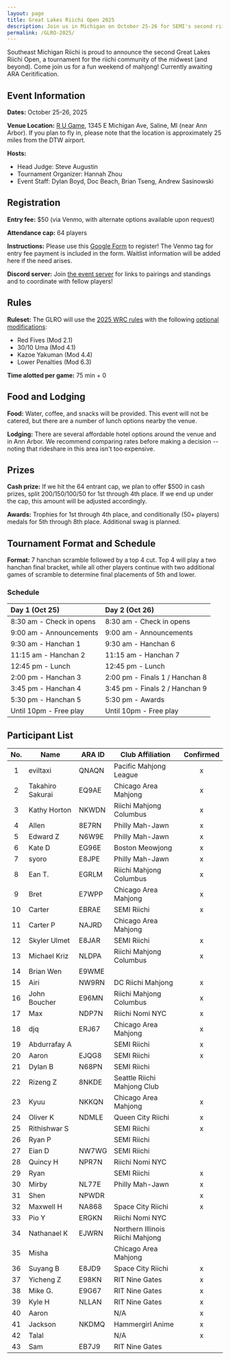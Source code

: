 ```yaml
---
layout: page
title: Great Lakes Riichi Open 2025
description: Join us in Michigan on October 25-26 for SEMI's second riichi open!
permalink: /GLRO-2025/
---
```

Southeast Michigan Riichi is proud to announce the second Great Lakes Riichi Open, a tournament for the riichi community of the midwest (and beyond). 
Come join us for a fun weekend of mahjong! Currently awaiting ARA Ceritification.

## Event Information

**Dates:** October 25-26, 2025

**Venue Location:** [R U Game](https://maps.app.goo.gl/pTERNhArqHQgK8qVA), 1345 E Michigan Ave, Saline, MI (near Ann Arbor).
If you plan to fly in, please note that the location is approximately 25 miles from the DTW airport.

**Hosts:** 
- Head Judge: Steve Augustin
- Tournament Organizer: Hannah Zhou
- Event Staff: Dylan Boyd, Doc Beach, Brian Tseng, Andrew Sasinowski

## Registration

**Entry fee:** $50 (via Venmo, with alternate options available upon request)

**Attendance cap:** 64 players

**Instructions:**  Please use this [Google Form](https://docs.google.com/forms/d/e/1FAIpQLScszTApMKQEFDvN1jW_ItTcBA4q-1A7cx6x0L-_X5lDSovdyw/viewform?usp=dialog) to register! The Venmo tag for entry fee payment is included in the form. 
Waitlist information will be added here if the need arises.

**Discord server:** Join [the event server](https://discord.gg/p35j7NS2qm) for links to pairings and standings and to coordinate with fellow players!

## Rules

**Ruleset:** The GLRO will use the [2025 WRC rules](https://www.worldriichi.org/s/WRC-Rules-2025-42fx.pdf) with the following [optional modifications](https://www.worldriichi.org/s/WRC-Optional-Rules-2022.pdf):
- Red Fives (Mod 2.1)
- 30/10 Uma (Mod 4.1)
- Kazoe Yakuman (Mod 4.4)
- Lower Penalties (Mod 6.3)

**Time alotted per game:** 75 min + 0

## Food and Lodging

**Food:** Water, coffee, and snacks will be provided. This event will not be catered, but there are a number of lunch options nearby the venue.

**Lodging:** There are several affordable hotel options around the venue and in Ann Arbor. We recommend comparing rates before making a decision -- noting that rideshare in this area isn't too expensive.

## Prizes

**Cash prize:** If we hit the 64 entrant cap, we plan to offer $500 in cash prizes, split 200/150/100/50 for 1st through 4th place. If we end up under the cap, this amount will be adjusted accordingly.

**Awards:** Trophies for 1st through 4th place, and conditionally (50+ players) medals for 5th through 8th place. Additional swag is planned.

## Tournament Format and Schedule

**Format:** 7 hanchan scramble followed by a top 4 cut. Top 4 will play a two hanchan final bracket, while all other players continue with two additional games of scramble to determine final placements of 5th and lower.

### Schedule

| Day 1 (Oct 25)                | Day 2 (Oct 26)                |
| :---------------------------- | :---------------------------- |
| 8:30 am - Check in opens      | 8:30 am - Check in opens      |
| 9:00 am - Announcements       | 9:00 am - Announcements       |
| 9:30 am - Hanchan 1           | 9:30 am - Hanchan 6           |
| 11:15 am - Hanchan 2          | 11:15 am - Hanchan 7          |
| 12:45 pm - Lunch              | 12:45 pm - Lunch              |
| 2:00 pm - Hanchan 3           | 2:00 pm - Finals 1 / Hanchan 8|
| 3:45 pm - Hanchan 4           | 3:45 pm - Finals 2 / Hanchan 9|
| 5:30 pm - Hanchan 5           | 5:30 pm - Awards              |
| Until 10pm - Free play        | Until 10pm - Free play        |

## Participant List

| No. | Name | ARA ID | Club Affiliation | Confirmed |
| :-----: | ----- | ----- | ----- | :-----: |
| 1 | eviltaxi | QNAQN | Pacific Mahjong League | x |
| 2 | Takahiro Sakurai | EQ9AE | Chicago Area Mahjong | x |
| 3 | Kathy Horton | NKWDN | Riichi Mahjong Columbus | x |
| 4 | Allen | 8E7RN | Philly Mah-Jawn | x |
| 5 | Edward Z | N6W9E | Philly Mah-Jawn | x |
| 6 | Kate D | EG96E | Boston Meowjong | x |
| 7 | syoro | E8JPE | Philly Mah-Jawn | x |
| 8 | Ean T. | EGRLM | Riichi Mahjong Columbus | x |
| 9 | Bret | E7WPP | Chicago Area Mahjong | x |
| 10 | Carter | EBRAE | SEMI Riichi | x |
| 11 | Carter P | NAJRD | Chicago Area Mahjong | |
| 12 | Skyler Ulmet | E8JAR | SEMI Riichi | x |
| 13 | Michael Kriz | NLDPA | Riichi Mahjong Columbus | x |
| 14 | Brian Wen | E9WME | | |
| 15 | Airi | NW9RN | DC Riichi Mahjong | x |
| 16 | John Boucher | E96MN | Riichi Mahjong Columbus | x |
| 17 | Max | NDP7N | Riichi Nomi NYC | x |
| 18 | djq | ERJ67 | Chicago Area Mahjong | x |
| 19 | Abdurrafay A | | SEMI Riichi | x |
| 20 | Aaron | EJQG8 | SEMI Riichi | x |
| 21 | Dylan B | N68PN | SEMI Riichi | |
| 22 | Rizeng Z | 8NKDE | Seattle Riichi Mahjong Club | |
| 23 | Kyuu | NKKQN | Chicago Area Mahjong | x |
| 24 | Oliver K | NDMLE | Queen City Riichi | x |
| 25 | Rithishwar S | | SEMI Riichi | x |
| 26 | Ryan P | | SEMI Riichi | |
| 27 | Eian D | NW7WG	| SEMI Riichi | |
| 28 | Quincy H | NPR7N | Riichi Nomi NYC | |
| 29 | Ryan | | SEMI Riichi | x |
| 30 | Mirby | NL77E | Philly Mah-Jawn | x |
| 31 | Shen | NPWDR | | x |
| 32 | Maxwell H | NA868 | Space City Riichi | x |
| 33 | Pio Y | ERGKN | Riichi Nomi NYC | |
| 34 | Nathanael K | EJWRN | Northern Illinois Riichi Mahjong | |
| 35 | Misha | | Chicago Area Mahjong | |
| 36 | Suyang B | E8JD9 | Space City Riichi | x |
| 37 | Yicheng Z | E98KN | RIT Nine Gates | x |
| 38 | Mike G. | E9G67 | RIT Nine Gates | x |
| 39 | Kyle H | NLLAN | RIT Nine Gates | x |
| 40 | Aaron | | N/A | x |
| 41 | Jackson | NKDMQ | Hammergirl Anime | x |
| 42 | Talal | | N/A | x |
| 43 | Sam | EB7J9 | RIT Nine Gates | |
